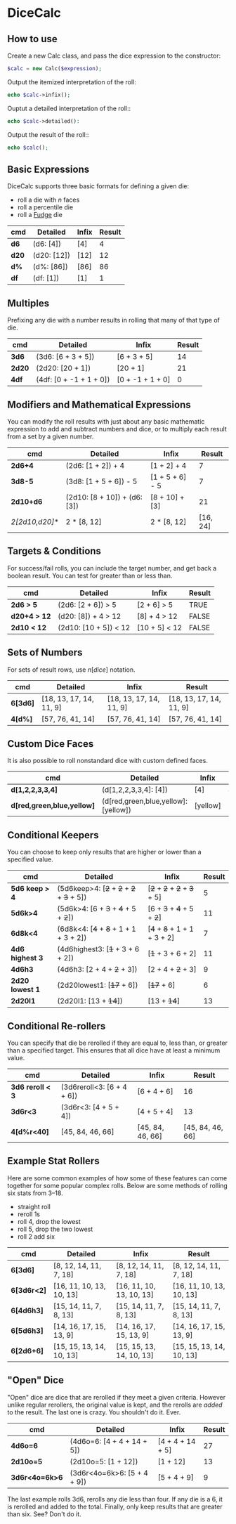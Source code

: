 # DiceCalc

## How to use

Create a new Calc class, and pass the dice expression to the constructor:

```php
$calc = new Calc($expression);
```

Output the itemized interpretation of the roll:

```php
echo $calc->infix();
```

Ouptut a detailed interpretation of the roll::

```php
echo $calc->detailed():
```

Output the result of the roll::

```php
echo $calc();
```

## Basic Expressions

DiceCalc supports three basic formats for defining a given die:

* roll a die with *n* faces
* roll a percentile die
* roll a [Fudge](http://en.wikipedia.org/wiki/Fudge_(role-playing_game_system)) die

|   cmd   |   Detailed  | Infix | Result |
| ------- | ----------- | ----- | ------ |
| **d6**  | (d6: [4])   | [4]   |      4 |
| **d20** | (d20: [12]) | [12]  |     12 |
| **d%**  | (d%: [86])  | [86]  |     86 |
| **df**  | (df: [1])   | [1]   |      1 |

## Multiples

Prefixing any die with a number results in rolling that many of that type of die.

|   cmd    |         Detailed        |      Infix       | Result |
| -------- | ----------------------- | ---------------- | ------ |
| **3d6**  | (3d6: [6 + 3 + 5])      | [6 + 3 + 5]      |     14 |
| **2d20** | (2d20: [20 + 1])        | [20 + 1]         |     21 |
| **4df**  | (4df: [0 + -1 + 1 + 0]) | [0 + -1 + 1 + 0] |      0 |

## Modifiers and Mathematical Expressions

You can modify the roll results with just about any basic mathematic expression to add and subtract numbers and dice, or to multiply each result from a set by a given number.

|       cmd        |           Detailed           |      Infix      |  Result  |
| ---------------- | ---------------------------- | --------------- | -------- |
| **2d6+4**        | (2d6: [1 + 2]) + 4           | [1 + 2] + 4     | 7        |
| **3d8-5**        | (3d8: [1 + 5 + 6]) - 5       | [1 + 5 + 6] - 5 | 7        |
| **2d10+d6**      | (2d10: [8 + 10]) + (d6: [3]) | [8 + 10] + [3]  | 21       |
| **2*[2d10,d20]** | 2 * [8, 12]                  | 2 * [8, 12]     | [16, 24] |

## Targets & Conditions

For success/fail rolls, you can include the target number, and get back a boolean result. You can test for greater than or less than.

|      cmd       |        Detailed       |     Infix     | Result |
| -------------- | --------------------- | ------------- | ------ |
| **2d6 > 5**    | (2d6: [2 + 6]) > 5    | [2 + 6] > 5   | TRUE   |
| **d20+4 > 12** | (d20: [8]) + 4 > 12   | [8] + 4 > 12  | FALSE  |
| **2d10 < 12**  | (2d10: [10 + 5]) < 12 | [10 + 5] < 12 | FALSE  |

## Sets of Numbers

For sets of result rows, use *n*[*dice*] notation.

|    cmd     |         Detailed        |          Infix          |          Result         |
| ---------- | ----------------------- | ----------------------- | ----------------------- |
| **6[3d6]** | [18, 13, 17, 14, 11, 9] | [18, 13, 17, 14, 11, 9] | [18, 13, 17, 14, 11, 9] |
| **4[d%]**  | [57, 76, 41, 14]        | [57, 76, 41, 14]        | [57, 76, 41, 14]        |

## Custom Dice Faces

It is also possible to roll nonstandard dice with custom defined faces.

|             cmd              |               Detailed               |  Infix   |                  Result                  |
| ---------------------------- | ------------------------------------ | -------- | ---------------------------------------- |
| **d[1,2,2,3,3,4]**           | (d[1,2,2,3,3,4]: [4])                | [4]      | 4                                        |
| **d[red,green,blue,yellow]** | (d[red,green,blue,yellow]: [yellow]) | [yellow] | (d[red,green,blue,yellow]: [yellow])[^1] |

## Conditional Keepers

You can choose to keep only results that are higher or lower than a specified value.

|        cmd        |                     Detailed                     |                Infix                | Result |
| ----------------- | ------------------------------------------------ | ----------------------------------- | ------ |
| **5d6 keep > 4**  | (5d6keep>4: [~~2~~ + ~~2~~ + ~~2~~ + ~~3~~ + 5]) | [~~2~~ + ~~2~~ + ~~2~~ + ~~3~~ + 5] |      5 |
| **5d6k>4**        | (5d6k>4: [6 + ~~3~~ + ~~4~~ + 5 + ~~2~~])        | [6 + ~~3~~ + ~~4~~ + 5 + ~~2~~]     |     11 |
| **6d8k<4**        | (6d8k<4: [~~4~~ + ~~8~~ + 1 + 1 + 3 + 2])        | [~~4~~ + ~~8~~ + 1 + 1 + 3 + 2]     |      7 |
| **4d6 highest 3** | (4d6highest3: [~~1~~ + 3 + 6 + 2])               | [~~1~~ + 3 + 6 + 2]                 |     11 |
| **4d6h3**         | (4d6h3: [2 + 4 + ~~2~~ + 3])                     | [2 + 4 + ~~2~~ + 3]                 |      9 |
| **2d20 lowest 1** | (2d20lowest1: [~~17~~ + 6])                      | [~~17~~ + 6]                        |      6 |
| **2d20l1**        | (2d20l1: [13 + ~~14~~])                          | [13 + ~~14~~]                       |     13 |

## Conditional Re-rollers

You can specify that die be rerolled if they are equal to, less than, or greater than a specified target. This ensures that all dice have at least a minimum value.

|      cmd       |          Detailed          |      Infix       |      Result      |
| -------------- | -------------------------- | ---------------- | ---------------- |
| **3d6 reroll < 3** | (3d6reroll<3: [6 + 4 + 6]) | [6 + 4 + 6]      | 16               |
| **3d6r<3**         | (3d6r<3: [4 + 5 + 4])      | [4 + 5 + 4]      | 13               |
| **4[d%r<40]**      | [45, 84, 46, 66]           | [45, 84, 46, 66] | [45, 84, 46, 66] |

## Example Stat Rollers

Here are some common examples of how some of these features can come together for some popular complex rolls. Below are some methods of rolling six stats from 3–18.

* straight roll
* reroll 1s
* roll 4, drop the lowest
* roll 5, drop the two lowest
* roll 2 add six

|      cmd      |         Detailed         |          Infix           |          Result          |
| ------------- | ------------------------ | ------------------------ | ------------------------ |
| **6[3d6]**    | [8, 12, 14, 11, 7, 18]   | [8, 12, 14, 11, 7, 18]   | [8, 12, 14, 11, 7, 18]   |
| **6[3d6r<2]** | [16, 11, 10, 13, 10, 13] | [16, 11, 10, 13, 10, 13] | [16, 11, 10, 13, 10, 13] |
| **6[4d6h3]**  | [15, 14, 11, 7, 8, 13]   | [15, 14, 11, 7, 8, 13]   | [15, 14, 11, 7, 8, 13]   |
| **6[5d6h3]**  | [14, 16, 17, 15, 13, 9]  | [14, 16, 17, 15, 13, 9]  | [14, 16, 17, 15, 13, 9]  |
| **6[2d6+6]**  | [15, 15, 13, 14, 10, 13] | [15, 15, 13, 14, 10, 13] | [15, 15, 13, 14, 10, 13] |

## "Open" Dice

"Open" dice are dice that are rerolled if they meet a given criteria. However unlike regular rerollers, the original value is kept, and the rerolls are *added* to the result. The last one is crazy. You shouldn't do it. Ever.

|       cmd        |           Detailed          |      Infix       | Result |
| ---------------- | --------------------------- | ---------------- | ------ |
| **4d6o=6**       | (4d6o=6: [4 + 4 + 14 + 5])  | [4 + 4 + 14 + 5] |     27 |
| **2d10o=5**      | (2d10o=5: [1 + 12])         | [1 + 12]         |     13 |
| **3d6r<4o=6k>6** | (3d6r<4o=6k>6: [5 + 4 + 9]) | [5 + 4 + 9]      |      9 |

The last example rolls 3d6, rerolls any die less than four. If any die is a 6, it is rerolled and added to the total. Finally, only keep results that are greater than six. See? Don't do it.
